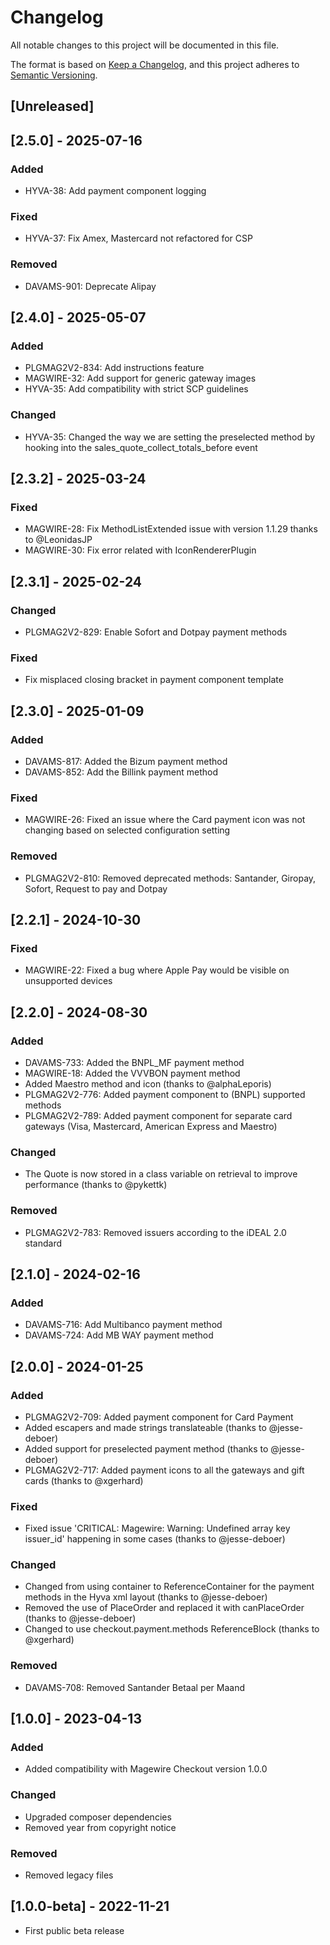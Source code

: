 # Changelog
All notable changes to this project will be documented in this file.

The format is based on [Keep a Changelog](https://keepachangelog.com/en/1.0.0/),
and this project adheres to [Semantic Versioning](https://semver.org/spec/v2.0.0.html).

## [Unreleased]

## [2.5.0] - 2025-07-16
### Added
- HYVA-38: Add payment component logging

### Fixed
- HYVA-37: Fix Amex, Mastercard not refactored for CSP

### Removed
- DAVAMS-901: Deprecate Alipay

## [2.4.0] - 2025-05-07
### Added
- PLGMAG2V2-834: Add instructions feature
- MAGWIRE-32: Add support for generic gateway images
- HYVA-35: Add compatibility with strict SCP guidelines

### Changed
- HYVA-35: Changed the way we are setting the preselected method by hooking into the sales_quote_collect_totals_before event

## [2.3.2] - 2025-03-24
### Fixed
- MAGWIRE-28: Fix MethodListExtended issue with version 1.1.29 thanks to @LeonidasJP
- MAGWIRE-30: Fix error related with IconRendererPlugin

## [2.3.1] - 2025-02-24
### Changed
- PLGMAG2V2-829: Enable Sofort and Dotpay payment methods

### Fixed
- Fix misplaced closing bracket in payment component template

## [2.3.0] - 2025-01-09
### Added
- DAVAMS-817: Added the Bizum payment method
- DAVAMS-852: Add the Billink payment method

### Fixed
- MAGWIRE-26: Fixed an issue where the Card payment icon was not changing based on selected configuration setting

### Removed
- PLGMAG2V2-810: Removed deprecated methods: Santander, Giropay, Sofort, Request to pay and Dotpay

## [2.2.1] - 2024-10-30
### Fixed
- MAGWIRE-22: Fixed a bug where Apple Pay would be visible on unsupported devices

## [2.2.0] - 2024-08-30
### Added
- DAVAMS-733: Added the BNPL_MF payment method
- MAGWIRE-18: Added the VVVBON payment method
- Added Maestro method and icon (thanks to @alphaLeporis)
- PLGMAG2V2-776: Added payment component to (BNPL) supported methods
- PLGMAG2V2-789: Added payment component for separate card gateways (Visa, Mastercard, American Express and Maestro)

### Changed
- The Quote is now stored in a class variable on retrieval to improve performance (thanks to @pykettk)

### Removed
- PLGMAG2V2-783: Removed issuers according to the iDEAL 2.0 standard

## [2.1.0] - 2024-02-16
### Added
- DAVAMS-716: Add Multibanco payment method
- DAVAMS-724: Add MB WAY payment method

## [2.0.0] - 2024-01-25
### Added
- PLGMAG2V2-709: Added payment component for Card Payment
- Added escapers and made strings translateable (thanks to @jesse-deboer)
- Added support for preselected payment method (thanks to @jesse-deboer)
- PLGMAG2V2-717: Added payment icons to all the gateways and gift cards (thanks to @xgerhard)

### Fixed
- Fixed issue 'CRITICAL: Magewire: Warning: Undefined array key issuer_id' happening in some cases (thanks to @jesse-deboer)

### Changed
- Changed from using container to ReferenceContainer for the payment methods in the Hyva xml layout (thanks to @jesse-deboer)
- Removed the use of PlaceOrder and replaced it with canPlaceOrder (thanks to @jesse-deboer)
- Changed to use checkout.payment.methods ReferenceBlock (thanks to @xgerhard)

### Removed
- DAVAMS-708: Removed Santander Betaal per Maand

## [1.0.0] - 2023-04-13

### Added
- Added compatibility with Magewire Checkout version 1.0.0

### Changed
- Upgraded composer dependencies
- Removed year from copyright notice

### Removed
- Removed legacy files

## [1.0.0-beta] - 2022-11-21
- First public beta release
